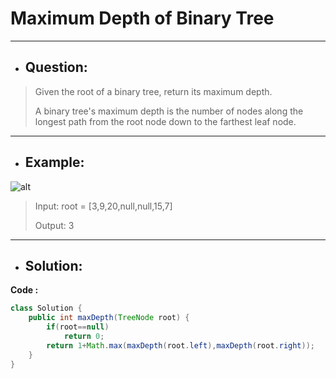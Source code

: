 # Maximum Depth of Binary Tree
---
- ## Question:
> Given the root of a binary tree, return its maximum depth.
> 
> A binary tree's maximum depth is the number of nodes along the longest path from the root node down to the farthest leaf node.
---
- ## Example:
![alt](https://assets.leetcode.com/uploads/2020/11/26/tmp-tree.jpg)
> Input: root = [3,9,20,null,null,15,7]
> 
> Output: 3
---
- ## Solution:
**Code :**
```java
class Solution {
    public int maxDepth(TreeNode root) {
        if(root==null)
            return 0;
        return 1+Math.max(maxDepth(root.left),maxDepth(root.right));
    }
}
